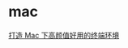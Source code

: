 # mac

[打造 Mac 下高颜值好用的终端环境](https://blog.biezhi.me/2018/11/build-a-beautiful-mac-terminal-environment.html)